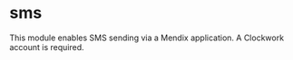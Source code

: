 sms
===

This module enables SMS sending via a Mendix application. A Clockwork account is required.
